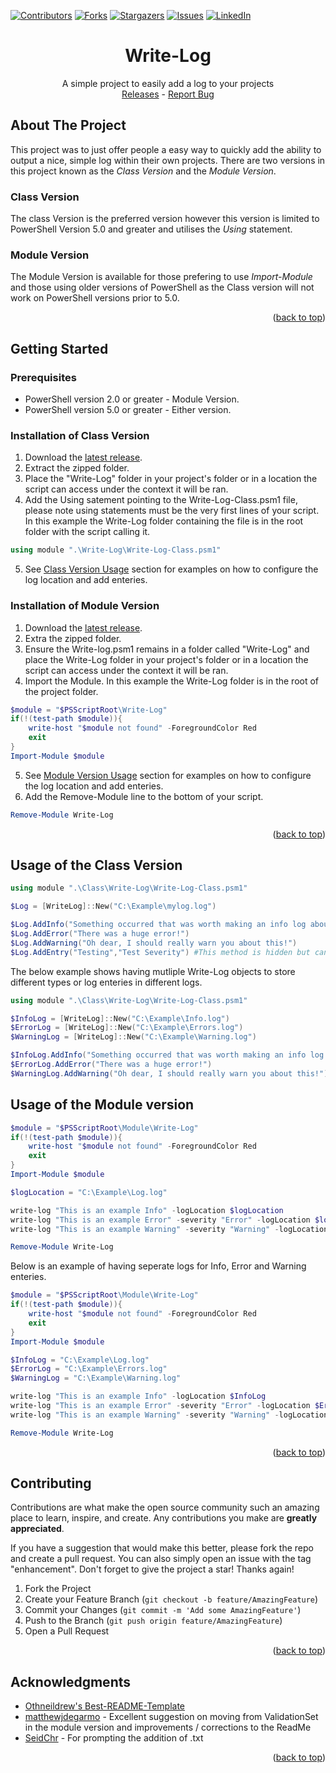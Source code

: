 
<div id="top"></div>

[![Contributors][contributors-shield]][contributors-url]
[![Forks][forks-shield]][forks-url]
[![Stargazers][stars-shield]][stars-url]
[![Issues][issues-shield]][issues-url]
[![LinkedIn][linkedin-shield]][linkedin-url]

<div align="center">

<h1 align="center"><b>Write-Log</b></h1>

  <p align="center">
    A simple project to easily add a log to your projects
    <br />
    <a href="https://github.com/PowershellGroup/Write-Log-Module/releases">Releases</a> -
    <a href="https://github.com/PowershellGroup/Write-Log-Module/issues">Report Bug</a>
  </p>
</div>

<!-- ABOUT THE PROJECT -->
## About The Project

This project was to just offer people a easy way to quickly add the ability to output a nice, simple log within their own projects. There are two versions in this project known as the *Class Version* and the *Module Version*.

### Class Version

The class Version is the preferred version however this version is limited to PowerShell Version 5.0 and greater and utilises the *Using* statement.

### Module Version

The Module Version is available for those prefering to use *Import-Module* and those using older versions of PowerShell as the Class version will not work on PowerShell versions prior to 5.0.

<p align="right">(<a href="#top">back to top</a>)</p>

<!-- GETTING STARTED -->
## Getting Started

### Prerequisites

* PowerShell version 2.0 or greater - Module Version.
* PowerShell version 5.0 or greater - Either version.

### Installation of Class Version

1. Download the <a href="https://github.com/PowershellGroup/Write-Log-Module/release">latest release</a>.
2. Extract the zipped folder.
3. Place the "Write-Log" folder in your project's folder or in a location the script can access under the context it will be ran.
4. Add the Using satement pointing to the Write-Log-Class.psm1 file, please note using statements must be the very first lines of your script.  In this example the Write-Log folder containing the file is in the root folder with the script calling it.
```ps1
using module ".\Write-Log\Write-Log-Class.psm1"
```
5. See <a href="#usage-of-the-class-version">Class Version Usage</a> section for examples on how to configure the log location and add enteries.

### Installation of Module Version

1. Download the <a href="https://github.com/PowershellGroup/Write-Log-Module/releases">latest release</a>.
2. Extra the zipped folder.
3. Ensure the Write-log.psm1 remains in a folder called "Write-Log" and place the Write-Log folder in your project's folder or in a location the script can access under the context it will be ran.
4. Import the Module. In this example the Write-Log folder is in the root of the project folder. 
```ps1
$module = "$PSScriptRoot\Write-Log"
if(!(test-path $module)){
    write-host "$module not found" -ForegroundColor Red
    exit
}
Import-Module $module
```
5. See <a href="#usage-of-the-module-version">Module Version Usage</a> section for examples on how to configure the log location and add enteries.
6. Add the Remove-Module line to the bottom of your script.
```ps1
Remove-Module Write-Log
```

<p align="right">(<a href="#top">back to top</a>)</p>

<!-- USAGE EXAMPLES -->
## Usage of the Class Version
```ps1
using module ".\Class\Write-Log\Write-Log-Class.psm1"

$Log = [WriteLog]::New("C:\Example\mylog.log")

$Log.AddInfo("Something occurred that was worth making an info log about")
$Log.AddError("There was a huge error!")
$Log.AddWarning("Oh dear, I should really warn you about this!")
$Log.AddEntry("Testing","Test Severity") #This method is hidden but can be used for custom severities
```
The below example shows having mutliple Write-Log objects to store different types or log enteries in different logs.

```ps1
using module ".\Class\Write-Log\Write-Log-Class.psm1"

$InfoLog = [WriteLog]::New("C:\Example\Info.log")
$ErrorLog = [WriteLog]::New("C:\Example\Errors.log")
$WarningLog = [WriteLog]::New("C:\Example\Warning.log")

$InfoLog.AddInfo("Something occurred that was worth making an info log about")
$ErrorLog.AddError("There was a huge error!")
$WarningLog.AddWarning("Oh dear, I should really warn you about this!")
```

## Usage of the Module version
```ps1
$module = "$PSScriptRoot\Module\Write-Log"
if(!(test-path $module)){
    write-host "$module not found" -ForegroundColor Red
    exit
}
Import-Module $module

$logLocation = "C:\Example\Log.log"

write-log "This is an example Info" -logLocation $logLocation
write-log "This is an example Error" -severity "Error" -logLocation $logLocation
write-log "This is an example Warning" -severity "Warning" -logLocation $logLocation

Remove-Module Write-Log
```
Below is an example of having seperate logs for Info, Error and Warning enteries.
```ps1
$module = "$PSScriptRoot\Module\Write-Log"
if(!(test-path $module)){
    write-host "$module not found" -ForegroundColor Red
    exit
}
Import-Module $module

$InfoLog = "C:\Example\Log.log"
$ErrorLog = "C:\Example\Errors.log"
$WarningLog = "C:\Example\Warning.log"

write-log "This is an example Info" -logLocation $InfoLog
write-log "This is an example Error" -severity "Error" -logLocation $ErrorLog
write-log "This is an example Warning" -severity "Warning" -logLocation $WarningLog

Remove-Module Write-Log
```
<p align="right">(<a href="#top">back to top</a>)</p>

<!-- CONTRIBUTING -->
## Contributing

Contributions are what make the open source community such an amazing place to learn, inspire, and create. Any contributions you make are **greatly appreciated**.

If you have a suggestion that would make this better, please fork the repo and create a pull request. You can also simply open an issue with the tag "enhancement".
Don't forget to give the project a star! Thanks again!

1. Fork the Project
2. Create your Feature Branch (`git checkout -b feature/AmazingFeature`)
3. Commit your Changes (`git commit -m 'Add some AmazingFeature'`)
4. Push to the Branch (`git push origin feature/AmazingFeature`)
5. Open a Pull Request

<p align="right">(<a href="#top">back to top</a>)</p>

<!-- ACKNOWLEDGMENTS -->
## Acknowledgments

* [Othneildrew's Best-README-Template](https://github.com/othneildrew/Best-README-Template)
* [matthewjdegarmo](https://github.com/matthewjdegarmo) - Excellent suggestion on moving from ValidationSet in the module version and improvements / corrections to the ReadMe
* [SeidChr](https://github.com/SeidChr) - For prompting the addition of .txt

<p align="right">(<a href="#top">back to top</a>)</p>

<!-- MARKDOWN LINKS & IMAGES -->
<!-- https://www.markdownguide.org/basic-syntax/#reference-style-links -->
[contributors-shield]: https://img.shields.io/github/contributors/PowershellGroup/Write-Log-Module.svg?style=for-the-badge
[contributors-url]: https://github.com/PowershellGroup/Write-Log-Module/graphs/contributors
[forks-shield]: https://img.shields.io/github/forks/PowershellGroup/Write-Log-Module.svg?style=for-the-badge
[forks-url]: https://github.com/PowershellGroup/Write-Log-Module/network/members
[stars-shield]: https://img.shields.io/github/stars/PowershellGroup/Write-Log-Module.svg?style=for-the-badge
[stars-url]: https://github.com/PowershellGroup/Write-Log-Module/stargazers
[issues-shield]: https://img.shields.io/github/issues/PowershellGroup/Write-Log-Module.svg?style=for-the-badge
[issues-url]: https://github.com/PowershellGroup/Write-Log-Module/issues
[linkedin-shield]: https://img.shields.io/badge/-LinkedIn-black.svg?style=for-the-badge&logo=linkedin&colorB=555
[linkedin-url]: https://www.linkedin.com/in/antonybragg/